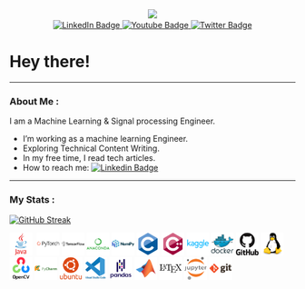 <div id="header" align="center">
  <img src="https://giphy.com/gifs/screen-monitor-closeup-26tn33aiTi1jkl6H6" width="100"/>
</div>

<div id="badges" align="center">
  <a href="your-linkedin-URL">
    <img src="https://img.shields.io/badge/LinkedIn-blue?style=for-the-badge&logo=linkedin&logoColor=white" alt="LinkedIn Badge"/>
  </a>
  <a href="your-youtube-URL">
    <img src="https://img.shields.io/badge/YouTube-red?style=for-the-badge&logo=youtube&logoColor=white" alt="Youtube Badge"/>
  </a>
  <a href="your-twitter-URL">
    <img src="https://img.shields.io/badge/Twitter-blue?style=for-the-badge&logo=twitter&logoColor=white" alt="Twitter Badge"/>
  </a>
</div>

<h1>
  Hey there!
</h1>

---

### About Me :
I am a Machine Learning & Signal processing Engineer. 

- I’m working as a machine learning Engineer.
- Exploring Technical Content Writing.
- In my free time, I read tech articles.
- How to reach me: [![Linkedin Badge](https://img.shields.io/badge/-hamza-blue?style=flat&logo=Linkedin&logoColor=white)](https://www.linkedin.com/in/hamza-el-yousfi-24bb75204/)

---
### My Stats :
[![GitHub Streak](http://github-readme-streak-stats.herokuapp.com?user=helyousfi&theme=dark&background=000000)](https://git.io/streak-stats)

<div>
  <img src="https://github.com/devicons/devicon/blob/master/icons/java/java-original-wordmark.svg" title="Java" alt="Java" width="40" height="40"/>&nbsp;
  <img src="https://github.com/devicons/devicon/blob/master/icons/pytorch/pytorch-original-wordmark.svg" title="Pytorch" alt="Pytorch" width="40" height="40"/>
  <img src="https://github.com/devicons/devicon/blob/master/icons/tensorflow/tensorflow-line-wordmark.svg" title="tensorflow" alt="tensorflow" width="40" height="40"/>
  <img src="https://github.com/devicons/devicon/blob/master/icons/anaconda/anaconda-original-wordmark.svg" title="tensorflow" alt="tensorflow" width="40" height="40"/>
  <img src="https://github.com/devicons/devicon/blob/master/icons/numpy/numpy-original-wordmark.svg" title="tensorflow" alt="tensorflow" width="40" height="40"/>
  <img src="https://github.com/devicons/devicon/blob/master/icons/c/c-original.svg" title="tensorflow" alt="tensorflow" width="40" height="40"/>
  <img src="https://github.com/devicons/devicon/blob/master/icons/cplusplus/cplusplus-original.svg" title="tensorflow" alt="tensorflow" width="40" height="40"/>
  <img src="https://github.com/devicons/devicon/blob/master/icons/kaggle/kaggle-original-wordmark.svg" title="tensorflow" alt="tensorflow" width="40" height="40"/>
  <img src="https://github.com/devicons/devicon/blob/master/icons/docker/docker-original-wordmark.svg" title="tensorflow" alt="tensorflow" width="40" height="40"/>
  <img src="https://github.com/devicons/devicon/blob/master/icons/github/github-original-wordmark.svg" title="tensorflow" alt="tensorflow" width="40" height="40"/>
  <img src="https://github.com/devicons/devicon/blob/master/icons/linux/linux-original.svg" title="tensorflow" alt="tensorflow" width="40" height="40"/>
  <img src="https://github.com/devicons/devicon/blob/master/icons/opencv/opencv-original-wordmark.svg" title="tensorflow" alt="tensorflow" width="40" height="40"/>
  <img src="https://github.com/devicons/devicon/blob/master/icons/pycharm/pycharm-original-wordmark.svg" title="tensorflow" alt="tensorflow" width="40" height="40"/>
  <img src="https://github.com/devicons/devicon/blob/master/icons/ubuntu/ubuntu-plain-wordmark.svg" title="tensorflow" alt="tensorflow" width="40" height="40"/>
  <img src="https://github.com/devicons/devicon/blob/master/icons/vscode/vscode-original-wordmark.svg" title="tensorflow" alt="tensorflow" width="40" height="40"/>
  <img src="https://github.com/devicons/devicon/blob/master/icons/pandas/pandas-original-wordmark.svg" title="tensorflow" alt="tensorflow" width="40" height="40"/>
  <img src="https://github.com/devicons/devicon/blob/master/icons/matlab/matlab-original.svg" title="tensorflow" alt="tensorflow" width="40" height="40"/>
  <img src="https://github.com/devicons/devicon/blob/master/icons/latex/latex-original.svg" title="tensorflow" alt="tensorflow" width="40" height="40"/>
  <img src="https://github.com/devicons/devicon/blob/master/icons/jupyter/jupyter-original-wordmark.svg" title="tensorflow" alt="tensorflow" width="40" height="40"/>
  <img src="https://github.com/devicons/devicon/blob/master/icons/git/git-original-wordmark.svg" title="tensorflow" alt="tensorflow" width="40" height="40"/>
  
</div>
